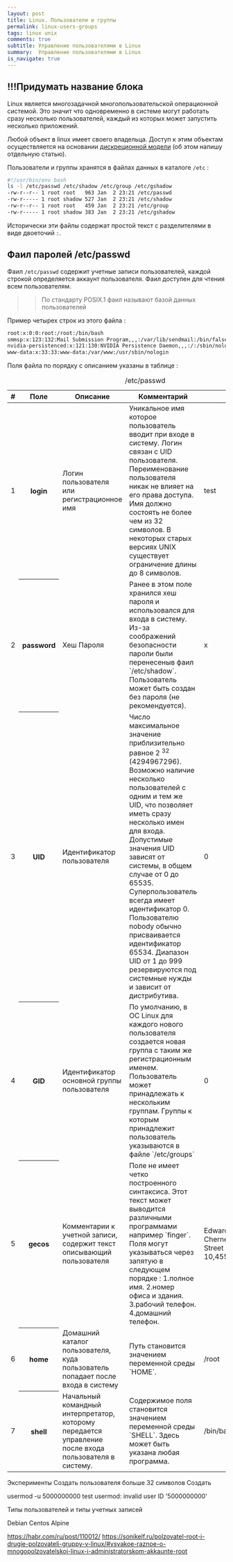 ```yaml
---
layout: post
title: Linux. Пользователи и группы
permalink: linux-users-groups
tags: linux unix
comments: true
subtitle: Управление пользователями в Linux
summary:  Управление пользователями в Linux
is_navigate: true
---
```


## !!!Придумать название блока

Linux является многозадачной многопользовательской операционной системой. Это значит что одновременно в
системе могут работать сразу несколько пользователей, каждый из которых может запустить несколько приложений.

Любой объект в linux имеет своего владельца. 
Доступ к этим объектам осуществляется на основании [дискреционной модели](http://www.dataved.ru/2014/02/controlled-access-models.html)
(об этом напишу отдельную статью).

Пользователи и группы хранятся в файлах данных в каталоге `/etc` :
~~~bash
#!/usr/bin/env bash
ls -l /etc/passwd /etc/shadow /etc/group /etc/gshadow
-rw-r--r-- 1 root root   963 Jan  2 23:21 /etc/passwd
-rw-r----- 1 root shadow 527 Jan  2 23:21 /etc/shadow
-rw-r--r-- 1 root root   459 Jan  2 23:21 /etc/group
-rw-r----- 1 root shadow 383 Jan  2 23:21 /etc/gshadow
~~~

Исторически эти файлы содержат простой текст с разделителями в виде двоеточий ` : `.

## Фаил паролей /etc/passwd

Фаил `/etc/passwd` содержит учетные записи пользователей, каждой строкой определяется аккаунт пользователя.
Фаил доступен для чтения всем пользователям.
>> По стандарту POSIX.1 фаил называют базой данных пользователей

Пример четырех строк из этого файла : 

```bash
root:x:0:0:root:/root:/bin/bash
smmsp:x:123:132:Mail Submission Program,,,:/var/lib/sendmail:/bin/false
nvidia-persistenced:x:121:130:NVIDIA Persistence Daemon,,,:/:/sbin/nologin
www-data:x:33:33:www-data:/var/www:/usr/sbin/nologin
```
Поля файла по порядку с описанием указаны в таблице :
<div class="table-responsive">
    <table class="table table-bordered table-hover table-sm">
        <caption>/etc/passwd</caption>
          <thead class="thead-dark">
            <tr>
              <th scope="col">#</th>
              <th scope="col">Поле</th>
              <th scope="col">Описание</th>
              <th scope="col">Комментарий</th>
              <th scope="col">Пример</th>
            </tr>
          </thead>
          <tbody>
            <tr>
              <td>1</td>
              <th scope="row">login</th>
              <td>Логин пользователя или регистрационное имя</td>
              <td>Уникальное имя которое пользователь вводит при входе в систему.
                  Логин связан с UID пользователя.
                  Переименование пользователя никак не влияет на его права доступа.
                  Имя должно состоять не более чем из 32 символов. 
                  В некоторых старых версиях UNIX существует ограничение длины до 8 символов.
               </td>
               <td>test</td>
            </tr>
            <tr>
              <td>2</td>
              <th scope="row">password</th>
              <td>Хеш Пароля</td>
              <td>
                Ранее в этом поле хранился хеш пароля и использовался для входа в систему.
                Из-за соображений безопасности пароли были перенесеныв фаил `/etc/shadow`.
                Пользователь может быть создан без пароля (не рекомендуется).
               </td>
               <td>x</td>
            </tr>
            <tr>
              <td>3</td>
              <th scope="row">UID</th>
              <td>Идентификатор пользователя</td>
              <td>
                 Число максимальное значение приблизительно равное 2 <sup>32</sup> (4294967296).
                 Возможно наличие несколько пользователей с одним и тем же UID, что позволяет иметь сразу несколько имен для входа.
                 Допустимые значения UID зависят от системы, в общем случае от 0 до 65535.
                 Суперпользователь всегда имеет идентификатор 0.
                 Пользователю nobody обычно присваивается идентификатор 65534.
                 Диапазон UID от 1 до 999 резервируются под системные нужды и зависит от дистрибутива.
               </td>
               <td>0</td>
            </tr>
            <tr>
              <td>4</td>
              <th scope="row">GID</th>
              <td>Идентификатор основной группы пользователя</td>
              <td>
                 По умолчанию, в ОС Linux для каждого нового пользователя создается новая группа с таким же регистрационным именем.
                 Пользователь может принадлежать к нескольким группам.
                 Группы к которым принадлежит пользователь указываются в файле `/etc/groups`
               </td>
               <td>0</td>
            </tr>
            <tr>
              <td>5</td>
              <th scope="row">gecos</th>
              <td>Комментарии к учетной записи, содержит текст описывающий пользователя</td>
              <td>
                Поле не имеет четко построенного синтаксиса.
                 Этот текст может выводится различными программами например `finger`.
                    Поля могут указываться через запятую в следующем порядке :
                    1.полное имя.
                    2.номер офиса и здания.
                    3.рабочий телефон.
                    4.домашний телефон.
               </td>
               <td>Edward Chernenko,Marx Street 10,4554391,5454221</td>
              </tr>
              <tr>
                <td>6</td>
                <th scope="row">home</th>
                <td>Домашний каталог пользователя, куда пользователь попадает после входа в систему</td>
                <td>
                   Путь становится значением переменной среды `HOME`.
                 </td>
                 <td>/root</td>
                </tr>
              <tr>
                <td>7</td>
                <th scope="row">shell</th>
                <td>Начальный командный интерпретатор, которому передается управление после входа пользователя в систему.</td>
                <td>
                   Содержимое поля становится значением переменной среды `SHELL`.
                   Здесь может быть указана любая программа.
                 </td>
                 <td>/bin/bash</td>
              </tr>
          </tbody>
    </table>
</div>
Эксперименты
Создать пользователя больше 32 символов
Создать 

usermod -u 5000000000 test
usermod: invalid user ID '5000000000'

Типы пользователей и типы учетных записей


Debian 
Centos 
Alpine

https://habr.com/ru/post/110012/
https://sonikelf.ru/polzovatel-root-i-drugie-polzovateli-gruppy-v-linux/#vsyakoe-raznoe-o-mnogopolzovatelskoj-linux-i-administratorskom-akkaunte-root
